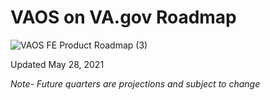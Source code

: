 # VAOS on VA.gov Roadmap

![VAOS FE Product Roadmap (3)](https://user-images.githubusercontent.com/72046525/120051299-ed4ab400-bfd4-11eb-805a-67d5f36c65f0.png)

Updated May 28, 2021

_Note- Future quarters are projections and subject to change_
